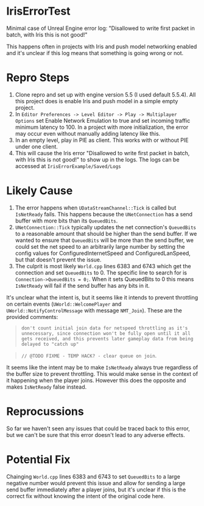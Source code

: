 # IrisErrorTest
Minimal case of Unreal Engine error log: "Disallowed to write first packet in batch, with Iris this is not good!"

This happens often in projects with Iris and push model networking enabled and it's unclear if this log means that something is going wrong or not.

# Repro Steps
1. Clone repro and set up with engine version 5.5 (I used default 5.5.4). All this project does is enable Iris and push model in a simple empty project.
2. In `Editor Preferences -> Level Editor -> Play -> Multiplayer Options` set Enable Network Emulation to true and set incoming traffic minimum latency to 100. In a project with more initialization, the error may occur even without manually adding latency like this.
4. In an empty level, play in PIE as client. This works with or without PIE under one client.
5. This will cause the Iris error "Disallowed to write first packet in batch, with Iris this is not good!" to show up in the logs. The logs can be accessed at `IrisErrorExample/Saved/Logs`

# Likely Cause
1. The error happens when `UDataStreamChannel::Tick` is called but `IsNetReady` fails. This happens because the `UNetConnection` has a send buffer with more bits than its `QueuedBits`.
2. `UNetConnection::Tick` typically updates the net connection's `QueuedBits` to a reasonable amount that should be higher than the send buffer. If we wanted to ensure that `QueuedBits` will be more than the send buffer, we could set the net speed to an arbitrarily large number by setting the config values for ConfiguredInternetSpeed and ConfiguredLanSpeed, but that doesn't prevent the issue.
3. The culprit is most likely `World.cpp` lines 6383 and 6743 which get the connection and set `QueuedBits` to 0. The specific line to search for is `Connection->QueuedBits = 0;`. When it sets QueuedBits to 0 this means `IsNetReady` will fail if the send buffer has any bits in it.

It's unclear what the intent is, but it seems like it intends to prevent throttling on certain events (`UWorld::WelcomePlayer` and `UWorld::NotifyControlMessage` with message `NMT_Join`). These are the provided comments:
>`don't count initial join data for netspeed throttling as it's unnecessary, since connection won't be fully open until it all gets received, and this prevents later gameplay data from being delayed to "catch up"`

>`// @TODO FIXME - TEMP HACK? - clear queue on join`.

It seems like the intent may be to make `IsNetReady` always true regardless of the buffer size to prevent throttling. This would make sense in the context of it happening when the player joins. However this does the opposite and makes `IsNetReady` false instead.
# Reprocussions
So far we haven't seen any issues that could be traced back to this error, but we can't be sure that this error doesn't lead to any adverse effects.
# Potential Fix
Chainging `World.cpp` lines 6383 and 6743 to set `QueuedBits` to a large negative number would prevent this issue and allow for sending a large send buffer immediately after a player joins, but it's unclear if this is the correct fix without knowing the intent of the original code here.
